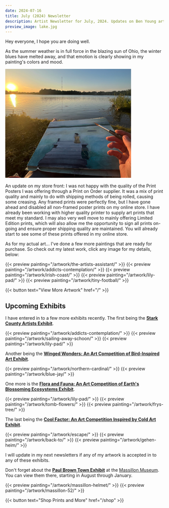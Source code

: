 ```yaml
---
date: 2024-07-16
title: July (2024) Newsletter
description: Artist Newsletter for July, 2024. Updates on Ben Young artwork completed, sold, and a few upcoming exhibits.
preview_image: lake.jpg
---
```


	
Hey everyone, I hope you are doing well.

As the summer weather is in full force in the blazing sun of Ohio, the winter blues have melted away, and that emotion is clearly showing in my painting's colors and mood.

![Painting by the lake](lake.jpg "PPainting by the lake")

An update on my store front: I was not happy with the quality of the Print Posters I was offering through a Print on Order supplier. It was a mix of print quality and mainly to do with shipping methods of being rolled, causing some creasing. Any framed prints were perfectly fine, but I have gone ahead and disabled all non-framed poster prints on my online store. I have already been working with higher quality printer to supply art prints that meet my standard. I may also very well move to mainly offering Limited Edition prints, which will also allow me the opportunity to sign all prints on-going and ensure proper shipping quality are maintained. You will already start to see some of these prints offered in my online store.

As for my actual art... I've done a few more paintings that are ready for purchase. So check out my latest work, click any image for my details, below:

{{< preview painting="/artwork/the-artists-assistant/" >}}
{{< preview painting="/artwork/addicts-contemplation/" >}}
{{< preview painting="/artwork/irish-coast/" >}}
{{< preview painting="/artwork/lily-pad/" >}}
{{< preview painting="/artwork/tiny-football/" >}}

{{< button text="View More Artwork" href="/" >}}


## Upcoming Exhibits ##

I have entered in to a few more exhibits recently. The first being the **[Stark County Artists Exhibit](https://www.massillonmuseum.org/assets/MassMu_Stark-County-Artists-2024-info.pdf?sender_campaign=elg2G5&sender_ctype=email&sender_customer=WL3546J&utm_campaign=More+Paintings+Completed%21+🎨+-+July%2C+2024+Artist+Newsletter&utm_medium=email&utm_source=newsletter)**.

{{< preview painting="/artwork/addicts-contemplation/" >}}
{{< preview painting="/artwork/sailing-away-schoon/" >}}
{{< preview painting="/artwork/lily-pad/" >}}

Another being the **[Winged Wonders: An Art Competition of Bird-Inspired Art Exhibit](https://artrepreneur.com/opencall/birds-and-feathers-art-competition-2024?sender_campaign=elg2G5&sender_ctype=email&sender_customer=WL3546J&utm_campaign=More+Paintings+Completed%21+🎨+-+July%2C+2024+Artist+Newsletter&utm_medium=email&utm_source=newsletter)**.

{{< preview painting="/artwork/northern-cardinal/" >}}
{{< preview painting="/artwork/blue-jay/" >}}

One more is the **[Flora and Fauna: An Art Competition of Earth's Blossoming Ecosystems Exhibit](https://artrepreneur.com/opencall/flora-and-fauna-art-competition-2024?sender_campaign=elg2G5&sender_ctype=email&sender_customer=WL3546J&utm_campaign=More+Paintings+Completed%21+🎨+-+July%2C+2024+Artist+Newsletter&utm_medium=email&utm_source=newsletter)**.

{{< preview painting="/artwork/lily-pad/" >}}
{{< preview painting="/artwork/tomb-flowers/" >}}
{{< preview painting="/artwork/frys-tree/" >}}

The last being the **[Cool Factor: An Art Competition Inspired by Cold Art Exhibit](https://artrepreneur.com/opencall/cool-art-commercial-projects-open-call-june-2024?sender_campaign=elg2G5&sender_ctype=email&sender_customer=WL3546J&utm_campaign=More+Paintings+Completed%21+🎨+-+July%2C+2024+Artist+Newsletter&utm_medium=email&utm_source=newsletter)**.

{{< preview painting="/artwork/escape/" >}}
{{< preview painting="/artwork/back-to/" >}}
{{< preview painting="/artwork/gehen-heim/" >}}
	
I will update in my next newsletters if any of my artwork is accepted in to any of these exhibits.

Don't forget about the **[Paul Brown Town Exhibit](https://paulbrownmuseum.org)** at the [Massillon Museum](https://www.massillonmuseum.org). You can view them there, starting in August through January.

{{< preview painting="/artwork/massillon-helmet/" >}}
{{< preview painting="/artwork/massillon-52/" >}}



{{< button text="Shop Prints and More" href="/shop" >}}